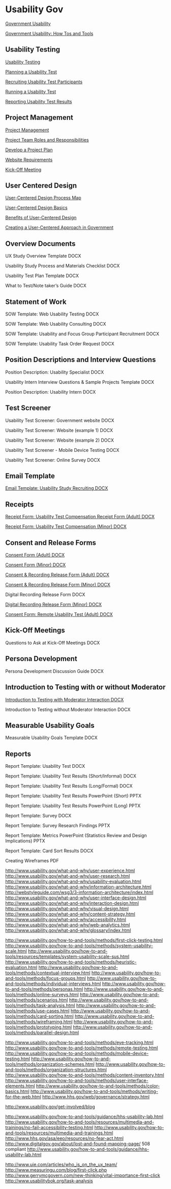 # Usability Gov

[Government Usability](http://www.usability.gov)

[Government Usability: How Tos and Tools](http://www.usability.gov/how-to-and-tools/methods/index.html)

## Usability Testing

[Usability Testing](http://www.usability.gov/how-to-and-tools/methods/usability-testing.html)

[Planning a Usability Test](http://www.usability.gov/how-to-and-tools/methods/planning-usability-testing.html)

[Recruiting Usability Test Participants](http://www.usability.gov/how-to-and-tools/methods/recruiting-usability-test-participants.html)

[Running a Usability Test](http://www.usability.gov/how-to-and-tools/methods/running-usability-tests.html)

[Reporting Usability Test Results](http://www.usability.gov/how-to-and-tools/methods/reporting-usability-test-results.html)

## Project Management

[Project Management](http://www.usability.gov/what-and-why/project-management.html)

[Project Team Roles and Responsibilities](http://www.usability.gov/how-to-and-tools/methods/project-team.html)

[Develop a Project Plan](http://www.usability.gov/how-to-and-tools/methods/develop-plan.html)

[Website Requirements](http://www.usability.gov/how-to-and-tools/methods/requirements.html)

[Kick-Off Meeting](http://www.usability.gov/how-to-and-tools/methods/kick-off-meeting.html)

## User Centered Design

[User-Centered Design Process Map](http://www.usability.gov/how-to-and-tools/resources/ucd-map.html)

[User-Centered Design Basics](http://www.usability.gov/what-and-why/user-centered-design.html)

[Benefits of User-Centered Design](http://www.usability.gov/what-and-why/benefits-of-ucd.html)

[Creating a User-Centered Approach in Government](http://www.usability.gov/what-and-why/user-centered-government.html)

## Overview Documents

UX Study Overview Template DOCX

Usability Study Process and Materials Checklist DOCX

Usability Test Plan Template DOCX

What to Test/Note taker’s Guide DOCX

## Statement of Work

SOW Template: Web Usability Testing DOCX

SOW Template: Web Usability Consulting DOCX

SOW Template: Usability and Focus Group Participant Recruitment DOCX

SOW Template: Usability Task Order Request DOCX

## Position Descriptions and Interview Questions

Position Description: Usability Specialist DOCX

Usability Intern Interview Questions & Sample Projects Template DOCX

Position Description: Usability Intern DOCX

## Test Screener

Usability Test Screener: Government website DOCX

Usability Test Screener: Website (example 1) DOCX

Usability Test Screener: Website (example 2) DOCX

Usability Test Screener - Mobile Device Testing DOCX

Usability Test Screener: Online Survey DOCX

## Email Template

[Email Template: Usability Study Recruiting DOCX](http://www.usability.gov/how-to-and-tools/resources/templates/email-template-usability-study-recruiting.html)

## Receipts
[Receipt Form: Usability Test Compensation Receipt Form (Adult) DOCX](http://www.usability.gov/how-to-and-tools/resources/templates/receipt-form-usability-test-compensation-adult.html)

[Receipt Form: Usability Test Compensation (Minor) DOCX](http://www.usability.gov/how-to-and-tools/resources/templates/receipt-form-usability-test-compensation-minor.html)

## Consent and Release Forms

[Consent Form (Adult) DOCX](http://www.usability.gov/how-to-and-tools/resources/templates/consent-form-adult.html)

[Consent Form (Minor) DOCX](http://www.usability.gov/how-to-and-tools/resources/templates/consent-form-minor.html)

[Consent & Recording Release Form (Adult) DOCX](http://www.usability.gov/how-to-and-tools/resources/templates/consent-recording-release-form-adult.html)

[Consent & Recording Release Form (Minor) DOCX](http://www.usability.gov/how-to-and-tools/resources/templates/consent-recording-release-form-minor.html)

Digital Recording Release Form DOCX

[Digital Recording Release Form (Minor) DOCX](http://www.usability.gov/how-to-and-tools/resources/templates/digital-recording-release-form-minor.html)

[Consent Form: Remote Usability Test (Adult) DOCX](http://www.usability.gov/how-to-and-tools/resources/templates/consent-form-remote-usability-test-adult.html)

## Kick-Off Meetings

Questions to Ask at Kick-Off Meetings DOCX

## Persona Development 

Persona Development Discussion Guide DOCX

## Introduction to Testing with or without Moderator

[Introduction to Testing with Moderator Interaction DOCX](http://www.usability.gov/how-to-and-tools/resources/templates/introduction-to-testing-with-moderator-interaction.html)

Introduction to Testing without Moderator Interaction DOCX

## Measurable Usability Goals

Measurable Usability Goals Template DOCX

## Reports

Report Template: Usability Test DOCX

Report Template: Usability Test Results (Short/Informal) DOCX

Report Template: Usability Test Results (Long/Formal) DOCX

Report Template: Usability Test Results PowerPoint (Short) PPTX

Report Template: Usability Test Results PowerPoint (Long) PPTX

Report Template: Survey DOCX

Report Template: Survey Research Findings PPTX

Report Template: Metrics PowerPoint (Statistics Review and Design Implications) PPTX

Report Template: Card Sort Results DOCX

Creating Wireframes PDF









http://www.usability.gov/what-and-why/user-experience.html
http://www.usability.gov/what-and-why/user-research.html
http://www.usability.gov/what-and-why/usability-evaluation.html
http://www.usability.gov/what-and-why/information-architecture.html
http://webstyleguide.com/wsg3/3-information-architecture/index.html
http://www.usability.gov/what-and-why/user-interface-design.html
http://www.usability.gov/what-and-why/interaction-design.html
http://www.usability.gov/what-and-why/visual-design.html
http://www.usability.gov/what-and-why/content-strategy.html
http://www.usability.gov/what-and-why/accessibility.html
http://www.usability.gov/what-and-why/web-analytics.html
http://www.usability.gov/what-and-why/glossary/index.html





http://www.usability.gov/how-to-and-tools/methods/first-click-testing.html
http://www.usability.gov/how-to-and-tools/methods/system-usability-scale.html
http://www.usability.gov/how-to-and-tools/resources/templates/system-usability-scale-sus.html
http://www.usability.gov/how-to-and-tools/methods/heuristic-evaluation.html
http://www.usability.gov/how-to-and-tools/methods/contextual-interview.html
http://www.usability.gov/how-to-and-tools/methods/focus-groups.html
http://www.usability.gov/how-to-and-tools/methods/individual-interviews.html
http://www.usability.gov/how-to-and-tools/methods/personas.html
http://www.usability.gov/how-to-and-tools/methods/online-surveys.html
http://www.usability.gov/how-to-and-tools/methods/scenarios.html
http://www.usability.gov/how-to-and-tools/methods/task-analysis.html
http://www.usability.gov/how-to-and-tools/methods/use-cases.html
http://www.usability.gov/how-to-and-tools/methods/card-sorting.html
http://www.usability.gov/how-to-and-tools/methods/wireframing.html
http://www.usability.gov/how-to-and-tools/methods/prototyping.html
http://www.usability.gov/how-to-and-tools/methods/parallel-design.html

http://www.usability.gov/how-to-and-tools/methods/eye-tracking.html
http://www.usability.gov/how-to-and-tools/methods/remote-testing.html
http://www.usability.gov/how-to-and-tools/methods/mobile-device-testing.html
http://www.usability.gov/how-to-and-tools/methods/organization-schemes.html
http://www.usability.gov/how-to-and-tools/methods/organization-structures.html
http://www.usability.gov/how-to-and-tools/methods/content-inventory.html
http://www.usability.gov/how-to-and-tools/methods/user-interface-elements.html
http://www.usability.gov/how-to-and-tools/methods/color-basics.html
http://www.usability.gov/how-to-and-tools/methods/writing-for-the-web.html
http://www.hhs.gov/web/governance/strategy.html

http://www.usability.gov/get-involved/blog

http://www.usability.gov/how-to-and-tools/guidance/hhs-usability-lab.html
http://www.usability.gov/how-to-and-tools/resources/multimedia-and-trainings/no-fail-accessibility-testing.html
http://www.usability.gov/how-to-and-tools/resources/multimedia-and-trainings.html
http://www.hhs.gov/asa/eeo/resources/no-fear-act.html
http://www.digitalgov.gov/about/lost-and-found-mapping-page/
508 compliant
http://www.usability.gov/how-to-and-tools/guidance/hhs-usability-lab.html

http://www.uie.com/articles/who_is_on_the_ux_team/
http://www.measuringu.com/blog/first-click.php
http://www.gerrymcgovern.com/new-thinking/vital-importance-first-click
http://www.usabilitybok.org/task-analysis